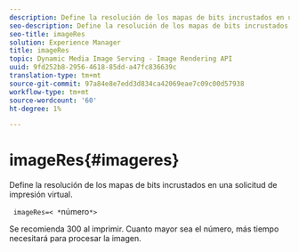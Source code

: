 ```yaml
---
description: Define la resolución de los mapas de bits incrustados en una solicitud de impresión virtual.
seo-description: Define la resolución de los mapas de bits incrustados en una solicitud de impresión virtual.
seo-title: imageRes
solution: Experience Manager
title: imageRes
topic: Dynamic Media Image Serving - Image Rendering API
uuid: 9fd252b8-2956-4618-85dd-a47fc836639c
translation-type: tm+mt
source-git-commit: 97a84e8e7edd3d834ca42069eae7c09c00d57938
workflow-type: tm+mt
source-wordcount: '60'
ht-degree: 1%

---
```



# imageRes{#imageres}

Define la resolución de los mapas de bits incrustados en una solicitud de impresión virtual.

` imageRes=< *`número`*>`

Se recomienda 300 al imprimir. Cuanto mayor sea el número, más tiempo necesitará para procesar la imagen.
